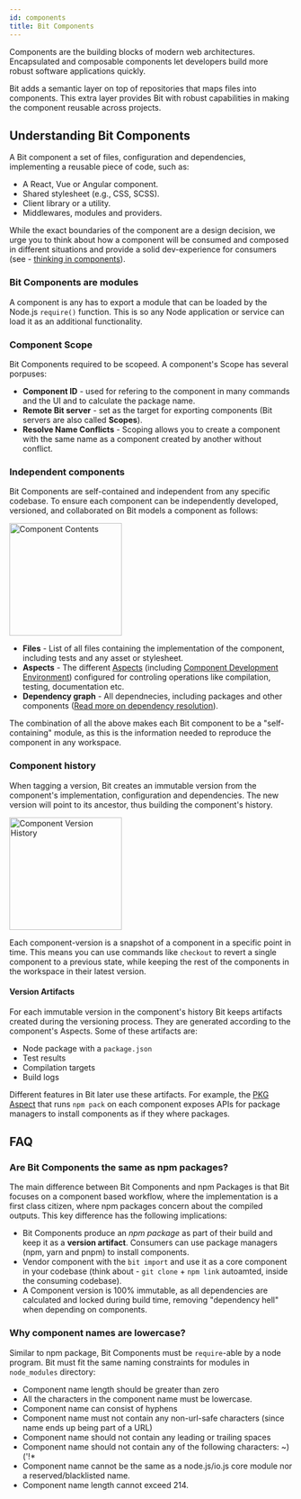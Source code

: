 ```yaml
---
id: components
title: Bit Components
---
```


Components are the building blocks of modern web architectures. Encapsulated and composable components let developers build more robust software applications quickly.

Bit adds a semantic layer on top of repositories that maps files into components. This extra layer provides Bit with robust capabilities in making the component reusable across projects.

## Understanding Bit Components

A Bit component a set of files, configuration and dependencies, implementing a reusable piece of code, such as:

* A React, Vue or Angular component.
* Shared stylesheet (e.g., CSS, SCSS).
* Client library or a utility.
* Middlewares, modules and providers.

While the exact boundaries of the component are a design decision, we urge you to think about how a component will be consumed and composed in different situations and provide a solid dev-experience for consumers (see - [thinking in components](/component-architecture/thinking-in-components)).

### Bit Components are modules

A component is any has to export a module that can be loaded by the Node.js `require()` function. This is so any Node application or service can load it as an additional functionality.

### Component Scope

Bit Components required to be scopeed. A component's Scope has several porpuses:

* **Component ID** - used for refering to the component in many commands and the UI and to calculate the package name.
* **Remote Bit server** - set as the target for exporting components (Bit servers are also called **Scopes**).
* **Resolve Name Conflicts** - Scoping allows you to create a component with the same name as a component created by another without conflict.

### Independent components

Bit Components are self-contained and independent from any specific codebase. To ensure each component can be independently developed, versioned, and collaborated on Bit models a component as follows:

<div style={{textAlign: 'center'}}>
    <img src="/img/component-contents.png" width="200" alt="Component Contents" />
</div>

* **Files** - List of all files containing the implementation of the component, including tests and any asset or stylesheet.
* **Aspects** - The different [Aspects](/aspects/aspects-overview) (including [Component Development Environment](/building-with-bit/environments)) configured for controling operations like compilation, testing, documentation etc.
* **Dependency graph** - All dependnecies, including packages and other components ([Read more on dependency resolution](/aspects/dependency-resolver)).

The combination of all the above makes each Bit component to be a "self-containing" module, as this is the information needed to reproduce the component in any workspace.

### Component history

When tagging a version, Bit creates an immutable version from the component's implementation, configuration and dependencies. The new version will point to its ancestor, thus building the component's history.

<div style={{textAlign: 'center'}}>
    <img src="/img/version-history.png" width="200" alt="Component Version History" />
</div>

Each component-version is a snapshot of a component in a specific point in time. This means you can use commands like `checkout` to revert a single component to a previous state, while keeping the rest of the components in the workspace in their latest version.

#### Version Artifacts

For each immutable version in the component's history Bit keeps artifacts created during the versioning process. They are generated according to the component's Aspects. Some of these artifacts are:

* Node package with a `package.json`
* Test results
* Compilation targets
* Build logs

Different features in Bit later use these artifacts. For example, the [PKG Aspect](/aspects/pkg) that runs `npm pack` on each component exposes APIs for package managers to install components as if they where packages.

## FAQ

### Are Bit Components the same as npm packages?

The main difference between Bit Components and npm Packages is that Bit focuses on a component based workflow, where the implementation is a first class citizen, where npm packages concern about the compiled outputs. This key difference has the following implications:

* Bit Components produce an *npm package* as part of their build and keep it as a **version artifact**. Consumers can use package managers (npm, yarn and pnpm) to install components.
* Vendor component with the `bit import` and use it as a core component in your codebase (think about - `git clone` + `npm link` autoamted, inside the consuming codebase).
* A Component version is 100% immutable, as all dependencies are calculated and locked during build time, removing "dependency hell" when depending on components.

### Why component names are lowercase?

Similar to npm package, Bit Components must be `require`-able by a node program. Bit must fit the same naming constraints for modules in `node_modules` directory:

* Component name length should be greater than zero
* All the characters in the component name must be lowercase.
* Component name can consist of hyphens
* Component name must not contain any non-url-safe characters (since name ends up being part of a URL)
* Component name should not contain any leading or trailing spaces
* Component name should not contain any of the following characters: ~)('!*
* Component name cannot be the same as a node.js/io.js core module nor a reserved/blacklisted name.
* Component name length cannot exceed 214.
